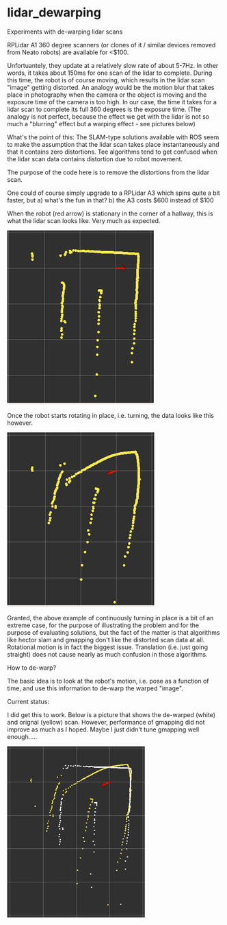 # lidar_dewarping
Experiments with de-warping lidar scans

RPLidar A1 360 degree scanners (or clones of it / similar devices removed from Neato robots) are available for <$100.  

Unfortuantely, they update at a relatively slow rate of about 5-7Hz. In other words, it takes about 150ms for one scan of the lidar to complete.   During this time, the robot is of course moving, which results in the lidar scan "image" getting distorted.  An analogy would be the motion blur that takes place in photography when the camera or the object is moving and the exposure time of the camera is too high.  In our case, the time it takes for a lidar scan to complete its full 360 degrees is the exposure time.  (The analogy is not perfect, because the effect we get with the lidar is not so much a "blurring" effect but a warping effect - see pictures below)

What's the point of this:   The SLAM-type solutions available with ROS seem to make the assumption that the lidar scan takes place instantaneously and that it contains zero distortions. Tee algorithms tend to get confused when the lidar scan data contains distortion due to robot movement.

The purpose of the code here is to remove the distortions from the lidar scan.

One could of course simply upgrade to a RPLidar A3 which spins quite a bit faster, but   a) what's the fun in that?    b) the A3 costs $600 instead of $100
 
When the robot (red arrow) is stationary in the corner of a hallway, this is what the lidar scan looks like. Very much as expected.

![Original data - without motion](https://github.com/nettercm/lidar_dewarping/raw/master/original_no-motion_1a.png)


Once the robot starts rotating in place, i.e. turning, the data looks like this however.  

![Original data - with motion](https://github.com/nettercm/lidar_dewarping/raw/master/original_with-motion_1a.png)

Granted, the above example of continuously turning in place is a bit of an extreme case, for the purpose of illustrating the problem and for the purpose of evaluating solutions, but the fact of the matter is that algorithms like hector slam and gmapping don't like the distorted scan data at all.  Rotational motion is in fact the biggest issue.  Translation (i.e. just going straight) does not cause nearly as much confusion in those algorithms.

How to de-warp?

The basic idea is to look at the robot's motion, i.e. pose as a function of time, and use this information to de-warp the warped "image".


Current status:

I did get this to work.  Below is a picture that shows the de-warped (white) and orignal (yellow) scan.   However, performance of gmapping did not improve as much as I hoped.  Maybe I just didn't tune gmapping well enough.....

![Dewarped and original data](https://github.com/nettercm/lidar_dewarping/blob/master/dewarped-with-motion-1a.png)
